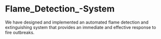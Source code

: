 # Flame_Detection_-System
We have  designed and implemented an automated flame detection and extinguishing system that  provides an immediate and effective response to fire outbreaks.
